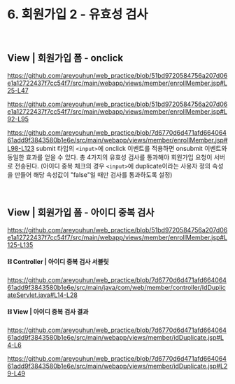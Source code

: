 # 6. 회원가입 2 - 유효성 검사

<br>

## View | 회원가입 폼 - onclick
https://github.com/areyouhun/web_practice/blob/51bd9720584756a207d06e1a12722437f7cc54f7/src/main/webapp/views/member/enrollMember.jsp#L25-L47

https://github.com/areyouhun/web_practice/blob/51bd9720584756a207d06e1a12722437f7cc54f7/src/main/webapp/views/member/enrollMember.jsp#L92-L95

https://github.com/areyouhun/web_practice/blob/7d6770d6d471afd66406461add9f3843580b1e6e/src/main/webapp/views/member/enrollMember.jsp#L98-L123
submit 타입의 `<input>`에 onclick 이벤트를 적용하면 onsubmit 이벤트와 동일한 효과를 얻을 수 있다. 총 4가지의 유효성 검사를 통과해야 회원가입 요청이 서버로 전송된다. (아이디 중복 체크의 경우 `<input>`에 duplicate이라는 사용자 정의 속성을 만들어 해당 속성값이 "false"일 때만 검사를 통과하도록 설정)

<br>

## View | 회원가입 폼 - 아이디 중복 검사
https://github.com/areyouhun/web_practice/blob/51bd9720584756a207d06e1a12722437f7cc54f7/src/main/webapp/views/member/enrollMember.jsp#L125-L135

#### ⛓ Controller | 아이디 중복 검사 서블릿
https://github.com/areyouhun/web_practice/blob/7d6770d6d471afd66406461add9f3843580b1e6e/src/main/java/com/web/member/controller/IdDuplicateServlet.java#L14-L28

#### ⛓ View | 아이디 중복 검사 결과
https://github.com/areyouhun/web_practice/blob/7d6770d6d471afd66406461add9f3843580b1e6e/src/main/webapp/views/member/idDuplicate.jsp#L4-L6

https://github.com/areyouhun/web_practice/blob/7d6770d6d471afd66406461add9f3843580b1e6e/src/main/webapp/views/member/idDuplicate.jsp#L29-L49
